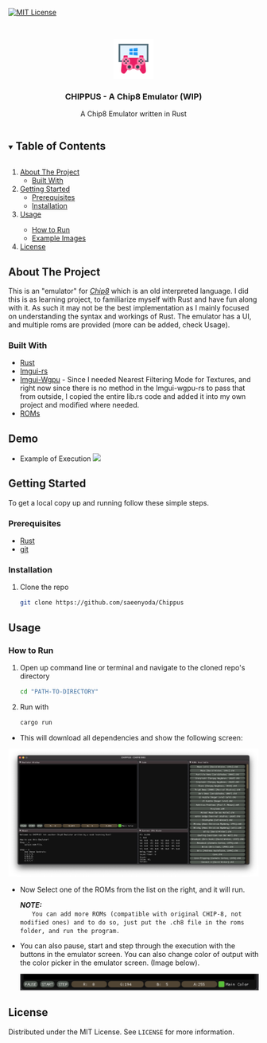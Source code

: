 [![MIT License][license-shield]][license-url]

<!-- PROJECT LOGO -->
<br />
<p align="center">
  <a href="https://github.com/github_username/repo_name">
    <img src="images/logo.png" alt="Logo" width="80" height="80">
  </a>

  <h3 align="center">CHIPPUS - A Chip8 Emulator (WIP)</h3>

  <p align="center">
  A Chip8 Emulator written in Rust
  </p>
</p>



<!-- TABLE OF CONTENTS -->
<details open="open">
  <summary><h2 style="display: inline-block">Table of Contents</h2></summary>
  <ol>
    <li>
      <a href="#about-the-project">About The Project</a>
      <ul>
        <li><a href="#built-with">Built With</a></li>
      </ul>
    </li>
    <li>
      <a href="#getting-started">Getting Started</a>
      <ul>
        <li><a href="#prerequisites">Prerequisites</a></li>
        <li><a href="#installation">Installation</a></li>
      </ul>
    </li>
    <li><a href="#usage">Usage</a></li>
    <ul>
        <li><a href="#how-to-run">How to Run</a></li>
        <li><a href="#example-images">Example Images</a></li>
      </ul>
    <li><a href="#license">License</a></li>
  </ol>
</details>



<!-- ABOUT THE PROJECT -->
## About The Project

This is an "emulator" for <a href="https://en.wikipedia.org/wiki/CHIP-8"><i>Chip8</i></a> which is an old interpreted language. I did this is as learning project,
to familiarize myself with Rust and have fun along with it. As such it may not be the best implementation as I mainly focused on understanding the syntax and workings of Rust. 
The emulator has a UI, and multiple roms are provided (more can be added, check Usage).


### Built With

* [Rust](https://www.rust-lang.org)
* [Imgui-rs](https://github.com/imgui-rs/imgui-rs)
* [Imgui-Wgpu](https://github.com/Yatekii/imgui-wgpu-rs) - Since I needed Nearest Filtering Mode for Textures, and right now since there is no method in the Imgui-wgpu-rs to pass that from outside, I copied the entire lib.rs code and added it into my own project and modified where needed.
* [ROMs](https://github.com/dmatlack/chip8/tree/master/roms)

## Demo
* Example of Execution
  <img src="images/demo.gif">

<!-- GETTING STARTED -->
## Getting Started

To get a local copy up and running follow these simple steps.

### Prerequisites

* [Rust](https://www.rust-lang.org/tools/install)
* [git](https://git-scm.com)

### Installation

1. Clone the repo
   ```sh
   git clone https://github.com/saeenyoda/Chippus
   ```

## Usage

### How to Run
1. Open up command line or terminal and navigate to the cloned repo's directory
   ```sh
   cd "PATH-TO-DIRECTORY"
   ```
2. Run with
   ```sh
   cargo run
   ```

* This will download all dependencies and show the following screen:
<img src="images/main_screen.png">

* Now Select one of the ROMs from the list on the right, and it will run.
    
   ***NOTE:***  
   &nbsp;&nbsp;&nbsp;&nbsp;&nbsp;&nbsp;`You can add more ROMs (compatible with original CHIP-8, not modified ones) and to do so, just put the .ch8 file in the roms folder, and run the program.`
    

* You can also pause, start and step through the execution with the buttons in the emulator screen. You can also change color of output with the color picker
  in the emulator screen. (Image below).
  
  <img src="images/options.png">

<!-- LICENSE -->
## License

Distributed under the MIT License. See `LICENSE` for more information.


<!-- MARKDOWN LINKS & IMAGES -->
<!-- https://www.markdownguide.org/basic-syntax/#reference-style-links -->
[license-shield]: https://img.shields.io/github/license/saeenyoda/Inverted_Indexing?label=license&style=for-the-badge
[license-url]: https://github.com/saeenyoda/Inverted_Indexing/blob/master/LICENSE
